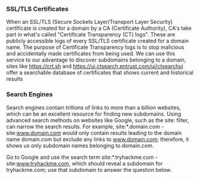### SSL/TLS Certificates

When an SSL/TLS (Secure Sockets Layer/Transport Layer Security) certificate is created for a domain by a CA (Certificate Authority), CA's take part in what's called "Certificate Transparency (CT) logs". These are publicly accessible logs of every SSL/TLS certificate created for a domain name. The purpose of Certificate Transparency logs is to stop malicious and accidentally made certificates from being used. We can use this service to our advantage to discover subdomains belonging to a domain, sites like https://crt.sh and https://ui.ctsearch.entrust.com/ui/ctsearchui offer a searchable database of certificates that shows current and historical results



### Search Engines

Search engines contain trillions of links to more than a billion websites, which can be an excellent resource for finding new subdomains. Using advanced search methods on websites like Google, such as the site: filter, can narrow the search results. For example, site:*.domain.com -site:www.domain.com would only contain results leading to the domain name domain.com but exclude any links to www.domain.com; therefore, it shows us only subdomain names belonging to domain.com.



Go to Google and use the search term site:*.tryhackme.com -site:www.tryhackme.com, which should reveal a subdomain for tryhackme.com; use that subdomain to answer the question below.


